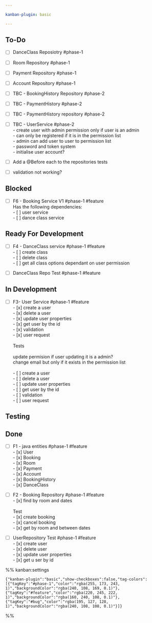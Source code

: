 ```yaml
---

kanban-plugin: basic

---
```


## To-Do

- [ ] DanceClass Reposiotry #phase-1
- [ ] Room Repository #phase-1
- [ ] Payment Repository #phase-1
- [ ] Account Repository #phase-1
- [ ] TBC - BookingHistory Repository #phase-2
- [ ] TBC - PaymentHistory #phase-2
- [ ] TBC - PaymentHistory repository #phase-2
- [ ] TBC - UserService #phase-2 <br>- create user with admin permission only if user is an admin<br>- can only be registered if it is in the permission list<br>- admin can add user to user to permission list<br>- password and token system<br>- initialise user account?
- [ ] Add a @Before each to the repositories tests
- [ ] validation not working?


## Blocked

- [ ] F6 - Booking Service V1 #phase-1 #feature <br>Has the following dependencies:<br>- [ ] user service<br>- [ ] dance class service


## Ready For Development

- [ ] F4 - DanceClass service #phase-1 #feature <br>- [ ] create class<br>- [ ] delete class<br>- [ ] get all class options dependant on user permission
- [ ] DanceClass Repo Test #phase-1 #feature


## In Development

- [ ] F3- User Service #phase-1 #feature <br>- [x] create a user<br>- [x] delete a user<br>- [x] update user properties<br>- [x] get user by the id<br>- [x] validation<br>- [x] user request<br><br>Tests<br><br>update permision if user updating it is a admin?<br>change email but only if it exists in the permission list<br><br>- [ ] create a user<br>- [ ] delete a user<br>- [ ] update user properties<br>- [ ] get user by the id<br>- [ ] validation<br>- [ ] user request


## Testing



## Done

- [ ] F1 - java entities #phase-1 #feature <br>- [x] User<br>- [x] Booking<br>- [x] Room<br>- [x] Payment<br>- [x] Account<br>- [x] BookingHistory<br>- [x] DanceClass
- [ ] F2 - Booking Repository #phase-1 #feature <br>- [x] find by room and dates<br><br>Test<br>- [x] create booking<br>- [x] cancel booking<br>- [x] get by room and between dates
- [ ] UserRepository Test #phase-1 #feature <br>- [x] create user<br>- [x] delete user<br>- [x] update user properties<br>- [x] get u ser by id




%% kanban:settings
```
{"kanban-plugin":"basic","show-checkboxes":false,"tag-colors":[{"tagKey":"#phase-1","color":"rgba(255, 173, 243, 1)","backgroundColor":"rgba(240, 108, 169, 0.1)"},{"tagKey":"#feature","color":"rgba(220, 245, 222, 1)","backgroundColor":"rgba(160, 240, 108, 0.1)"},{"tagKey":"#bug","color":"rgba(195, 127, 128, 1)","backgroundColor":"rgba(240, 108, 108, 0.1)"}]}
```
%%